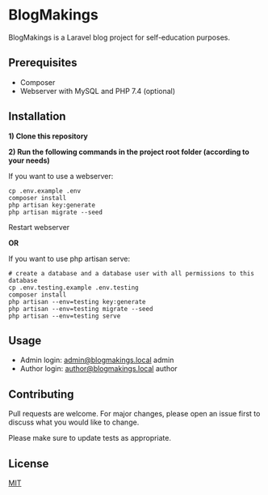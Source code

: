 # BlogMakings

BlogMakings is a Laravel blog project for self-education purposes.

## Prerequisites

- Composer
- Webserver with MySQL and PHP 7.4 (optional)

## Installation

**1) Clone this repository**

**2) Run the following commands in the project root folder (according to your needs)**

If you want to use a webserver:

    cp .env.example .env
    composer install
    php artisan key:generate
    php artisan migrate --seed
    
Restart webserver 

**OR**
    
If you want to use php artisan serve:

    # create a database and a database user with all permissions to this database
    cp .env.testing.example .env.testing
    composer install
    php artisan --env=testing key:generate
    php artisan --env=testing migrate --seed
    php artisan --env=testing serve
    

## Usage

- Admin login:  admin@blogmakings.local		admin
- Author login:	author@blogmakings.local	author

## Contributing
Pull requests are welcome. For major changes, please open an issue first to discuss what you would like to change.

Please make sure to update tests as appropriate.

## License
[MIT](https://choosealicense.com/licenses/mit/)
